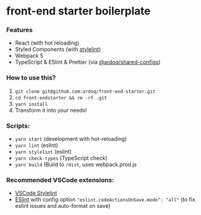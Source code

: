 # front-end starter boilerplate

### Features
- React (with hot reloading)
- Styled Components (with [stylelint](https://stylelint.io/))
- Webpack 5
- TypeScript & ESlint & Prettier (via [@ardoq/shared-configs](https://github.com/ardoq/shared-configs))

### How to use this?
1. `git clone git@github.com:ardoq/front-end-starter.git`
2. `cd front-endstarter && rm -rf .git`
3. `yarn install`
4. Transform it into your needs!

### Scripts:
- `yarn start` (development with hot-reloading)
- `yarn lint` (eslint)
- `yarn stylelint` (eslint)
- `yarn check-types` (TypeScript check)
- `yarn build` (Build to `/dist`, uses webpack.prod.js

### Recommended VSCode extensions:
- [VSCode Stylelint](https://github.com/stylelint/vscode-stylelint)
- [ESlint](https://marketplace.visualstudio.com/items?itemName=dbaeumer.vscode-eslint)
with config option `"eslint.codeActionsOnSave.mode": "all"` (to fix eslint issues and auto-format on save)
